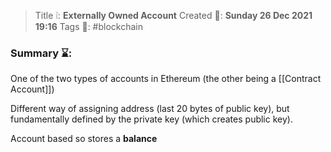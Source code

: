 > Title ❕: **Externally Owned Account**
> Created 📅: **Sunday 26 Dec 2021 19:16**
  Tags 📎: #blockchain 

### Summary ⌛:
One of the two types of accounts in Ethereum (the other being a [[Contract Account]])

Different way of assigning address (last 20 bytes of public key), but fundamentally defined by the private key (which creates public key).

Account based so stores a **balance**

